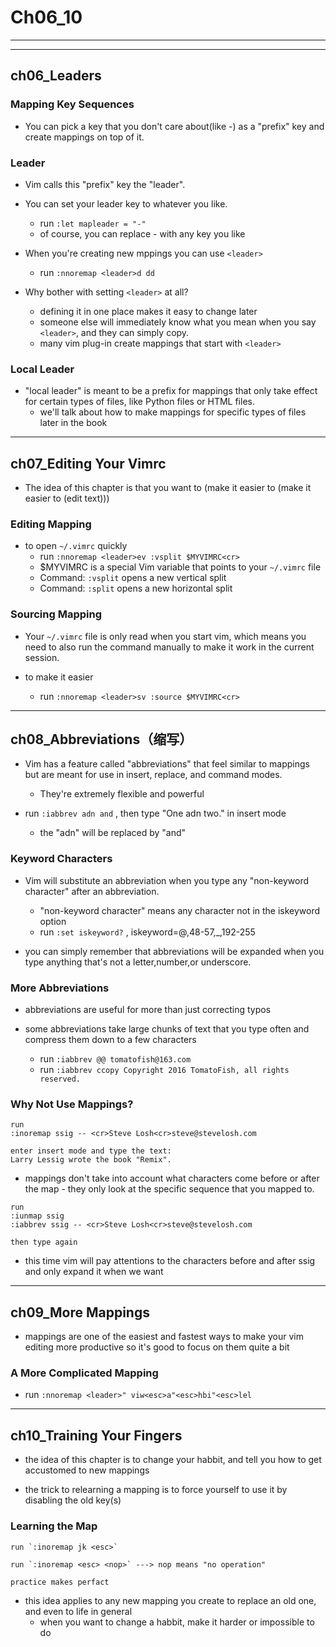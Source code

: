 # Ch06_10

---

---

## ch06_Leaders

### Mapping Key Sequences

- You can pick a key that you don't care about(like -) as a "prefix" key and create mappings on top of it.

### Leader

- Vim calls this "prefix" key the "leader".

- You can set your leader key to whatever you like.
    - run `:let mapleader = "-"`
    - of course, you can replace - with any key you like

- When you're creating new mppings you can use `<leader>`
    - run `:nnoremap <leader>d dd`

- Why bother with setting `<leader>` at all?
    - defining it in one place makes it easy to change later
    - someone else will immediately know what you mean when you say `<leader>`, and they can simply copy.
    - many vim plug-in create mappings that start with `<leader>`

### Local Leader

- "local leader" is meant to be a prefix for mappings that only take effect for certain types of files, like Python files or HTML files.
    - we'll talk about how to make mappings for specific types of files later in the book

---

## ch07_Editing Your Vimrc

- The idea of this chapter is that you want to (make it easier to (make it easier to (edit text)))

### Editing Mapping

- to open `~/.vimrc` quickly
    - run `:nnoremap <leader>ev :vsplit $MYVIMRC<cr>`
    - $MYVIMRC is a special Vim variable that points to your `~/.vimrc` file
    - Command: `:vsplit` opens a new vertical split
    - Command: `:split` opens a new horizontal split

### Sourcing Mapping

- Your `~/.vimrc` file is only read when you start vim, which means you need to also run the command manually to make it work in the current session.

- to make it easier
    - run `:nnoremap <leader>sv :source $MYVIMRC<cr>`

---

## ch08_Abbreviations（缩写）

- Vim has a feature called "abbreviations" that feel similar to mappings but are meant for use in insert, replace, and command modes.
    - They're extremely flexible and powerful

- run `:iabbrev adn and` , then type "One adn two." in insert mode
    - the "adn" will be replaced by "and"

### Keyword Characters

- Vim will substitute an abbreviation when you type any "non-keyword character" after an abbreviation.
    - "non-keyword character" means any character not in the iskeyword option
    - run `:set iskeyword?` , iskeyword=@,48-57,_,192-255

- you can simply remember that abbreviations will be expanded when you type anything that's not a letter,number,or underscore.

### More Abbreviations

- abbreviations are useful for more than just correcting typos

- some abbreviations take large chunks of text that you type often and compress them down to a few characters
    - run `:iabbrev @@ tomatofish@163.com`
    - run `:iabbrev ccopy Copyright 2016 TomatoFish, all rights reserved.`
    
### Why Not Use Mappings?

```vimscript
run
:inoremap ssig -- <cr>Steve Losh<cr>steve@stevelosh.com

enter insert mode and type the text:
Larry Lessig wrote the book "Remix".
```
- mappings don't take into account what characters come before or after the map - they only look at the specific sequence that you mapped to.

```
run
:iunmap ssig
:iabbrev ssig -- <cr>Steve Losh<cr>steve@stevelosh.com

then type again
```
- this time vim will pay attentions to the characters before and after ssig and only expand it when we want

---

## ch09_More Mappings

- mappings are one of the easiest and fastest ways to make your vim editing more productive so it's good to focus on them quite a bit

### A More Complicated Mapping

- run `:nnoremap <leader>" viw<esc>a"<esc>hbi"<esc>lel`

---

## ch10_Training Your Fingers

- the idea of this chapter is to change your habbit, and tell you how to get accustomed to new mappings

- the trick to relearning a mapping is to force yourself to use it by disabling the old key(s)

### Learning the Map

```vimscript
run `:inoremap jk <esc>`

run `:inoremap <esc> <nop>` ---> nop means "no operation"
    
practice makes perfact
```

- this idea applies to any new mapping you create to replace an old one, and even to life in general
    - when you want to change a habbit, make it harder or impossible to do